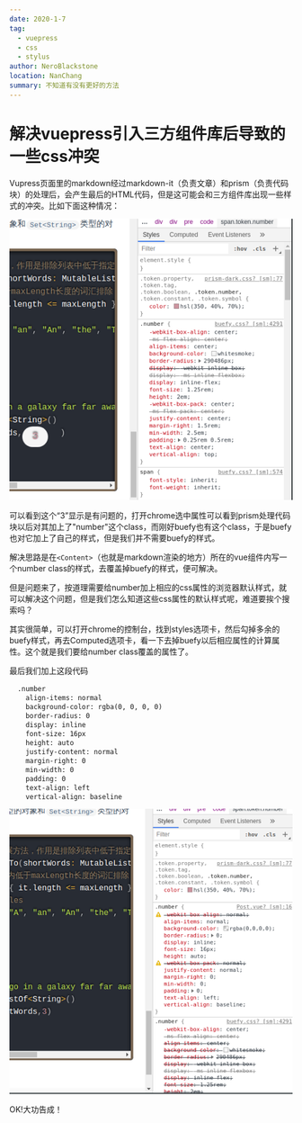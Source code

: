 ```yaml
---
date: 2020-1-7
tag: 
  - vuepress
  - css
  - stylus
author: NeroBlackstone
location: NanChang
summary: 不知道有没有更好的方法
---
```


# 解决vuepress引入三方组件库后导致的一些css冲突

Vupress页面里的markdown经过markdown-it（负责文章）和prism（负责代码块）的处理后，会产生最后的HTML代码，但是这可能会和三方组件库出现一些样式的冲突。比如下面这种情况：

![screenshot1](./img/Screenshot1.png)

可以看到这个“3”显示是有问题的，打开chrome选中属性可以看到prism处理代码块以后对其加上了"number"这个class，而刚好buefy也有这个class，于是buefy也对它加上了自己的样式，但是我们并不需要buefy的样式。

解决思路是在`<Content>`（也就是markdown渲染的地方）所在的vue组件内写一个number class的样式，去覆盖掉buefy的样式，便可解决。

但是问题来了，按道理需要给number加上相应的css属性的浏览器默认样式，就可以解决这个问题，但是我们怎么知道这些css属性的默认样式呢，难道要挨个搜索吗？

其实很简单，可以打开chrome的控制台，找到styles选项卡，然后勾掉多余的buefy样式，再去Computed选项卡，看一下去掉buefy以后相应属性的计算属性。这个就是我们要给number class覆盖的属性了。

最后我们加上这段代码

``` stylus
  .number 
    align-items: normal
    background-color: rgba(0, 0, 0, 0)
    border-radius: 0
    display: inline
    font-size: 16px
    height: auto
    justify-content: normal 
    margin-right: 0
    min-width: 0
    padding: 0
    text-align: left 
    vertical-align: baseline
```

![screenshot2](./img/Screenshot2.png)

OK!大功告成！